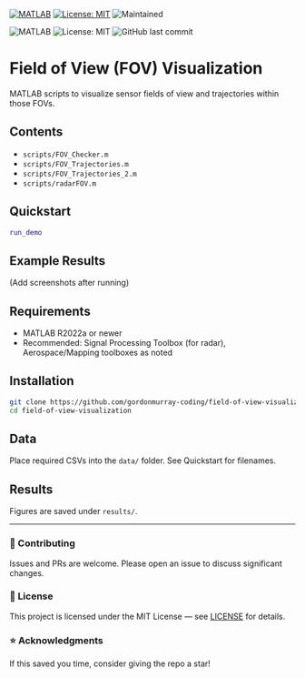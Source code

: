 <p align="left">
  <a href="https://www.mathworks.com/products/matlab.html"><img src="https://img.shields.io/badge/MATLAB-R2022a%2B-blue" alt="MATLAB"></a>
  <a href="./LICENSE"><img src="https://img.shields.io/badge/license-MIT-success" alt="License: MIT"></a>
  <img src="https://img.shields.io/badge/maintained-yes-informational" alt="Maintained">
</p>

![MATLAB](https://img.shields.io/badge/MATLAB-R2022a+-orange)
![License: MIT](https://img.shields.io/badge/License-MIT-blue.svg)
![GitHub last commit](https://img.shields.io/github/last-commit/<your-username>/<repo>)

# Field of View (FOV) Visualization

MATLAB scripts to visualize sensor fields of view and trajectories within those FOVs.

## Contents
- `scripts/FOV_Checker.m`
- `scripts/FOV_Trajectories.m`
- `scripts/FOV_Trajectories_2.m`
- `scripts/radarFOV.m`

## Quickstart
```matlab
run_demo
```

## Example Results
(Add screenshots after running)



## Requirements
- MATLAB R2022a or newer
- Recommended: Signal Processing Toolbox (for radar), Aerospace/Mapping toolboxes as noted


## Installation
```bash
git clone https://github.com/gordonmurray-coding/field-of-view-visualization.git
cd field-of-view-visualization
```


## Data
Place required CSVs into the `data/` folder. See Quickstart for filenames.


## Results
Figures are saved under `results/`.

---

### 🤝 Contributing
Issues and PRs are welcome. Please open an issue to discuss significant changes.

### 📜 License
This project is licensed under the MIT License — see [LICENSE](./LICENSE) for details.

### ⭐ Acknowledgments
If this saved you time, consider giving the repo a star!
